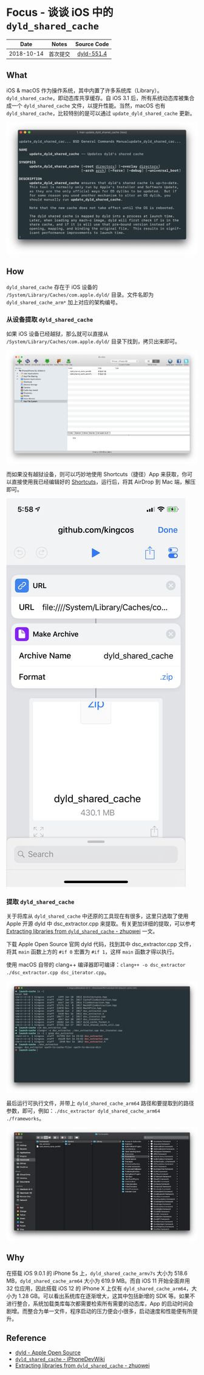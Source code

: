 # Focus - 谈谈 iOS 中的 `dyld_shared_cache`

| Date | Notes | Source Code |
|:-----:|:-----:|:-----:|
| 2018-10-14 | 首次提交 | [dyld-551.4](https://opensource.apple.com/tarballs/dyld/dyld-551.4.tar.gz) |

## What

iOS & macOS 作为操作系统，其中内置了许多系统库（Library）。`dyld_shared_cache`，即动态库共享缓存。自 iOS 3.1 后，所有系统动态库被集合成一个 `dyld_shared_cache` 文件，以提升性能。当然，macOS 也有 `dyld_shared_cache`，比较特别的是可以通过 `update_dyld_shared_cache` 更新。

![`man update_dyld_shared_cache`](1.png)

## How

`dyld_shared_cache` 存在于 iOS 设备的 `/System/Library/Caches/com.apple.dyld/` 目录。文件名即为 `dyld_shared_cache_arm*` 加上对应的架构编号。

### 从设备提取 `dyld_shared_cache`

如果 iOS 设备已经越狱，那么就可以直接从 `/System/Library/Caches/com.apple.dyld/` 目录下找到，拷贝出来即可。

![iFunBox](2.png)

而如果没有越狱设备，则可以巧妙地使用 Shortcuts（捷径）App 来获取，你可以直接使用我已经编辑好的 [Shortcuts](https://www.icloud.com/shortcuts/baa4c53d6cd046f087b5270d715a0b45)，运行后，将其 AirDrop 到 Mac 端，解压即可。

![Shortcuts](3.jpeg)

### 提取 `dyld_shared_cache`

关于将库从 `dyld_shared_cache` 中还原的工具现在有很多，这里只选取了使用 Apple 开源 dyld 中 dsc_extractor.cpp 来提取。有关更加详细的提取，可以参考 [Extracting libraries from `dyld_shared_cache` - zhuowei](https://worthdoingbadly.com/dscextract/) 一文。

下载 Apple Open Source 官网 dyld 代码，找到其中 dsc_extractor.cpp 文件，将其 `main` 函数上方的 `#if 0` 宏置为 `#if 1`，这样 `main` 函数才得以执行。

使用 macOS 自带的 clang++ 编译器即可编译：`clang++ -o dsc_extractor ./dsc_extractor.cpp dsc_iterator.cpp`。

![dsc_extractor](4.png)

最后运行可执行文件，并带上 `dyld_shared_cache_arm64` 路径和要提取到的路径参数，即可，例如：`./dsc_extractor dyld_shared_cache_arm64 ./frameworks`。

![提取结果](5.png)

## Why

在搭载 iOS 9.0.1 的 iPhone 5s 上，`dyld_shared_cache_armv7s` 大小为 518.6 MB，`dyld_shared_cache_arm64` 大小为 619.9 MB。而自 iOS 11 开始全面弃用 32 位应用，因此搭载 iOS 12 的 iPhone X 上仅有 `dyld_shared_cache_arm64`，大小为 1.28 GB。可以看出系统库在逐渐增大，这其中包括新增的 SDK 等。如果不进行整合，系统加载类库每次都需要检索所有需要的动态库，App 的启动时间会剧增。而整合为单一文件，程序启动的压力便会小很多，启动速度和性能便有所提升。

## Reference

- [dyld - Apple Open Source](https://opensource.apple.com/tarballs/dyld/)
- [`dyld_shared_cache` - iPhoneDevWiki](http://iphonedevwiki.net/index.php/Dyld_shared_cache)
- [Extracting libraries from `dyld_shared_cache` - zhuowei](https://worthdoingbadly.com/dscextract/)